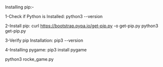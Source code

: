 Installing pip:-

1-Check if Python is Installed:
python3 --version

2-Install pip:
curl https://bootstrap.pypa.io/get-pip.py -o get-pip.py
python3 get-pip.py

3-Verify pip Installation:
pip3 --version

4-Installing pygame:
pip3 install pygame



python3 rocke_game.py




